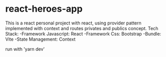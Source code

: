 # react-heroes-app
This is a react personal project with react, using provider pattern implemented with context and routes privates and publics concept.
Tech Stack: 
  -Framework Javascript: React
  -Framework Css: Bootstrap
  -Bundle: Vite
  -State Management: Context

run with 'yarn dev'
